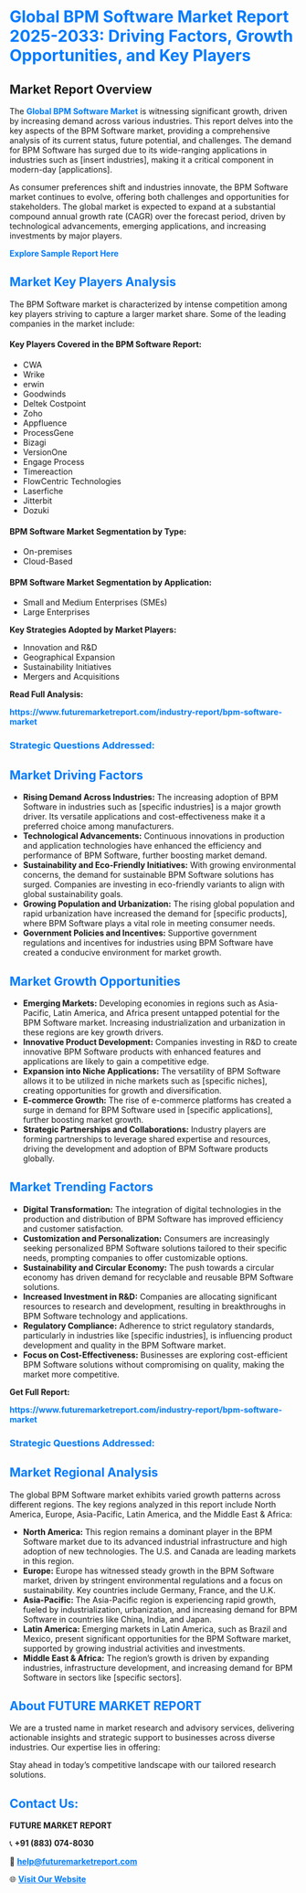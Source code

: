 <h1 style="color: #007BFF;">Global BPM Software Market Report 2025-2033: Driving Factors, Growth Opportunities, and Key Players</h1>

<section id="overview">
<h2>Market Report Overview</h2>
<p>The <a href="https://www.futuremarketreport.com/industry-report/bpm-software-market" style="color: #007BFF; text-decoration: none;"><strong>Global BPM Software Market</strong></a> is witnessing significant growth, driven by increasing demand across various industries. This report delves into the key aspects of the BPM Software market, providing a comprehensive analysis of its current status, future potential, and challenges. The demand for BPM Software has surged due to its wide-ranging applications in industries such as [insert industries], making it a critical component in modern-day [applications].</p>
<p>As consumer preferences shift and industries innovate, the BPM Software market continues to evolve, offering both challenges and opportunities for stakeholders. The global market is expected to expand at a substantial compound annual growth rate (CAGR) over the forecast period, driven by technological advancements, emerging applications, and increasing investments by major players.</p>
</section>

<section id="overview">
<p><a href="https://www.futuremarketreport.com/request-sample/reportId=56283" style="color: #007BFF; text-decoration: none;"><strong>Explore Sample Report Here</strong></a></p>
</section>

<section id="key-players">
<h2 style="color: #007BFF;">Market Key Players Analysis</h2>
<p>The BPM Software market is characterized by intense competition among key players striving to capture a larger market share. Some of the leading companies in the market include:</p>
<h4>Key Players Covered in the BPM Software Report:</h4>
<ul><li>CWA</li><li>Wrike</li><li>erwin</li><li>Goodwinds</li><li>Deltek Costpoint</li><li>Zoho</li><li>Appfluence</li><li>ProcessGene</li><li>Bizagi</li><li>VersionOne</li><li>Engage Process</li><li>Timereaction</li><li>FlowCentric Technologies</li><li>Laserfiche</li><li>Jitterbit</li><li>Dozuki</li></ul>
<h4>BPM Software Market Segmentation by Type:</h4>
<ul><li>On-premises</li><li>Cloud-Based</li></ul>

<h4>BPM Software Market Segmentation by Application:</h4>
<ul><li>Small and Medium Enterprises (SMEs)</li><li>Large Enterprises</li></ul>
<p><strong>Key Strategies Adopted by Market Players:</strong></p>
<ul>
<li>Innovation and R&D</li>
<li>Geographical Expansion</li>
<li>Sustainability Initiatives</li>
<li>Mergers and Acquisitions</li>
</ul>
</section>

<section>
<p><strong>Read Full Analysis: </strong></p><a href="https://www.futuremarketreport.com/industry-report/bpm-software-market" style="color: #007BFF; text-decoration: none;"><strong>https://www.futuremarketreport.com/industry-report/bpm-software-market</strong></a>
<h3 style="color: #007BFF;">Strategic Questions Addressed:</h3>
</section>

<section id="driving-factors">
<h2 style="color: #007BFF;">Market Driving Factors</h2>
<ul>
<li><strong>Rising Demand Across Industries:</strong> The increasing adoption of BPM Software in industries such as [specific industries] is a major growth driver. Its versatile applications and cost-effectiveness make it a preferred choice among manufacturers.</li>
<li><strong>Technological Advancements:</strong> Continuous innovations in production and application technologies have enhanced the efficiency and performance of BPM Software, further boosting market demand.</li>
<li><strong>Sustainability and Eco-Friendly Initiatives:</strong> With growing environmental concerns, the demand for sustainable BPM Software solutions has surged. Companies are investing in eco-friendly variants to align with global sustainability goals.</li>
<li><strong>Growing Population and Urbanization:</strong> The rising global population and rapid urbanization have increased the demand for [specific products], where BPM Software plays a vital role in meeting consumer needs.</li>
<li><strong>Government Policies and Incentives:</strong> Supportive government regulations and incentives for industries using BPM Software have created a conducive environment for market growth.</li>
</ul>
</section>

<section id="growth-opportunities">
<h2 style="color: #007BFF;">Market Growth Opportunities</h2>
<ul>
<li><strong>Emerging Markets:</strong> Developing economies in regions such as Asia-Pacific, Latin America, and Africa present untapped potential for the BPM Software market. Increasing industrialization and urbanization in these regions are key growth drivers.</li>
<li><strong>Innovative Product Development:</strong> Companies investing in R&D to create innovative BPM Software products with enhanced features and applications are likely to gain a competitive edge.</li>
<li><strong>Expansion into Niche Applications:</strong> The versatility of BPM Software allows it to be utilized in niche markets such as [specific niches], creating opportunities for growth and diversification.</li>
<li><strong>E-commerce Growth:</strong> The rise of e-commerce platforms has created a surge in demand for BPM Software used in [specific applications], further boosting market growth.</li>
<li><strong>Strategic Partnerships and Collaborations:</strong> Industry players are forming partnerships to leverage shared expertise and resources, driving the development and adoption of BPM Software products globally.</li>
</ul>
</section>

<section id="trending-factors">
<h2 style="color: #007BFF;">Market Trending Factors</h2>
<ul>
<li><strong>Digital Transformation:</strong> The integration of digital technologies in the production and distribution of BPM Software has improved efficiency and customer satisfaction.</li>
<li><strong>Customization and Personalization:</strong> Consumers are increasingly seeking personalized BPM Software solutions tailored to their specific needs, prompting companies to offer customizable options.</li>
<li><strong>Sustainability and Circular Economy:</strong> The push towards a circular economy has driven demand for recyclable and reusable BPM Software solutions.</li>
<li><strong>Increased Investment in R&D:</strong> Companies are allocating significant resources to research and development, resulting in breakthroughs in BPM Software technology and applications.</li>
<li><strong>Regulatory Compliance:</strong> Adherence to strict regulatory standards, particularly in industries like [specific industries], is influencing product development and quality in the BPM Software market.</li>
<li><strong>Focus on Cost-Effectiveness:</strong> Businesses are exploring cost-efficient BPM Software solutions without compromising on quality, making the market more competitive.</li>
</ul>
</section>

<section>
<p><strong>Get Full Report: </strong></p><a href="https://www.futuremarketreport.com/industry-report/bpm-software-market" style="color: #007BFF; text-decoration: none;"><strong>https://www.futuremarketreport.com/industry-report/bpm-software-market</strong></a>
<h3 style="color: #007BFF;">Strategic Questions Addressed:</h3>
</section>


<section id="regional-analysis">
<h2 style="color: #007BFF;">Market Regional Analysis</h2>
<p>The global BPM Software market exhibits varied growth patterns across different regions. The key regions analyzed in this report include North America, Europe, Asia-Pacific, Latin America, and the Middle East & Africa:</p>
<ul>
<li><strong>North America:</strong> This region remains a dominant player in the BPM Software market due to its advanced industrial infrastructure and high adoption of new technologies. The U.S. and Canada are leading markets in this region.</li>
<li><strong>Europe:</strong> Europe has witnessed steady growth in the BPM Software market, driven by stringent environmental regulations and a focus on sustainability. Key countries include Germany, France, and the U.K.</li>
<li><strong>Asia-Pacific:</strong> The Asia-Pacific region is experiencing rapid growth, fueled by industrialization, urbanization, and increasing demand for BPM Software in countries like China, India, and Japan.</li>
<li><strong>Latin America:</strong> Emerging markets in Latin America, such as Brazil and Mexico, present significant opportunities for the BPM Software market, supported by growing industrial activities and investments.</li>
<li><strong>Middle East & Africa:</strong> The region’s growth is driven by expanding industries, infrastructure development, and increasing demand for BPM Software in sectors like [specific sectors].</li>
</ul>
</section>

<footer>
<h2 style="color: #007BFF;">About FUTURE MARKET REPORT</h2>
<p>We are a trusted name in market research and advisory services, delivering actionable insights and strategic support to businesses across diverse industries. Our expertise lies in offering:</p>

<p>Stay ahead in today’s competitive landscape with our tailored research solutions.</p>

<h2 style="color: #007BFF;">Contact Us:</h2>
<p><strong>FUTURE MARKET REPORT</strong></p>
<p>📞 <strong>+91 (883) 074-8030</strong></p>
<p>📧 <strong><a href="mailto:help@futuremarketreport.com" style="color: #007BFF;">help@futuremarketreport.com</a></strong></p>
<p>🌐 <strong><a href="https://www.futuremarketreport.com/" style="color: #007BFF;">Visit Our Website</a></strong></p>
</footer>